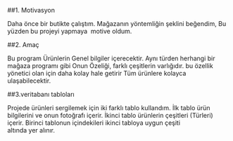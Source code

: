 ##1. Motivasyon

Daha önce bir butikte çalıştım. Mağazanın yöntemliğin şeklini beğendim, Bu yüzden bu projeyi yapmaya  motive oldum.

##2. Amaç

Bu program Ürünlerin Genel bilgiler içerecektir.
Aynı türden herhangi bir mağaza programı gibi
Onun Özeliği, farklı çeşitlerin varlığıdır.
bu özellik yönetici olan için daha kolay hale getirir
 Tüm ürünlere kolayca ulaşabilecektir.

##3.veritabanı tabloları

Projede ürünleri sergilemek için iki farklı tablo kullandım.
İlk tablo  ürün bilgilerini  ve onun fotoğrafı içerir.
İkinci tablo  ürünlerin çeşitleri (Türleri) içerir.
Birinci tablonun içindekileri ikinci tabloya uygun çeşiti altında yer alınır.